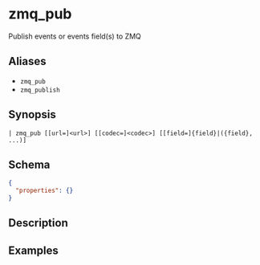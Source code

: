 # zmq_pub

Publish events or events field(s) to ZMQ
## Aliases

* `zmq_pub`
* `zmq_publish`

## Synopsis

```shell
| zmq_pub [[url=]<url>] [[codec=]<codec>] [[field=]{field}|({field}, ...)]
```

## Schema

```json
{
  "properties": {}
}
```

## Description

## Examples
